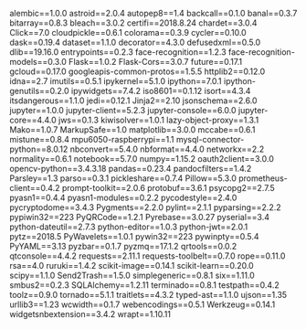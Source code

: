 <!-- # rpi-dep
- pyserial (import serial)
- 
# ard-dep
- MPU6050_tockn (Arduino IDE; source code modified)
- 
# viz-dep
- 

# dev-dep
 -->

alembic==1.0.0
astroid==2.0.4
autopep8==1.4
backcall==0.1.0
banal==0.3.7
bitarray==0.8.3
bleach==3.0.2
certifi==2018.8.24
chardet==3.0.4
Click==7.0
cloudpickle==0.6.1
colorama==0.3.9
cycler==0.10.0
dask==0.19.4
dataset==1.1.0
decorator==4.3.0
defusedxml==0.5.0
dlib==19.16.0
entrypoints==0.2.3
face-recognition==1.2.3
face-recognition-models==0.3.0
Flask==1.0.2
Flask-Cors==3.0.7
future==0.17.1
gcloud==0.17.0
googleapis-common-protos==1.5.5
httplib2==0.12.0
idna==2.7
imutils==0.5.1
ipykernel==5.1.0
ipython==7.0.1
ipython-genutils==0.2.0
ipywidgets==7.4.2
iso8601==0.1.12
isort==4.3.4
itsdangerous==1.1.0
jedi==0.12.1
Jinja2==2.10
jsonschema==2.6.0
jupyter==1.0.0
jupyter-client==5.2.3
jupyter-console==6.0.0
jupyter-core==4.4.0
jws==0.1.3
kiwisolver==1.0.1
lazy-object-proxy==1.3.1
Mako==1.0.7
MarkupSafe==1.0
matplotlib==3.0.0
mccabe==0.6.1
mistune==0.8.4
mpu6050-raspberrypi==1.1
mysql-connector-python==8.0.12
nbconvert==5.4.0
nbformat==4.4.0
networkx==2.2
normality==0.6.1
notebook==5.7.0
numpy==1.15.2
oauth2client==3.0.0
opencv-python==3.4.3.18
pandas==0.23.4
pandocfilters==1.4.2
Parsley==1.3
parso==0.3.1
pickleshare==0.7.4
Pillow==5.3.0
prometheus-client==0.4.2
prompt-toolkit==2.0.6
protobuf==3.6.1
psycopg2==2.7.5
pyasn1==0.4.4
pyasn1-modules==0.2.2
pycodestyle==2.4.0
pycryptodome==3.4.3
Pygments==2.2.0
pylint==2.1.1
pyparsing==2.2.2
pypiwin32==223
PyQRCode==1.2.1
Pyrebase==3.0.27
pyserial==3.4
python-dateutil==2.7.3
python-editor==1.0.3
python-jwt==2.0.1
pytz==2018.5
PyWavelets==1.0.1
pywin32==223
pywinpty==0.5.4
PyYAML==3.13
pyzbar==0.1.7
pyzmq==17.1.2
qrtools==0.0.2
qtconsole==4.4.2
requests==2.11.1
requests-toolbelt==0.7.0
rope==0.11.0
rsa==4.0
ruruki==1.4.2
scikit-image==0.14.1
scikit-learn==0.20.0
scipy==1.1.0
Send2Trash==1.5.0
simplegeneric==0.8.1
six==1.11.0
smbus2==0.2.3
SQLAlchemy==1.2.11
terminado==0.8.1
testpath==0.4.2
toolz==0.9.0
tornado==5.1.1
traitlets==4.3.2
typed-ast==1.1.0
ujson==1.35
urllib3==1.23
wcwidth==0.1.7
webencodings==0.5.1
Werkzeug==0.14.1
widgetsnbextension==3.4.2
wrapt==1.10.11

